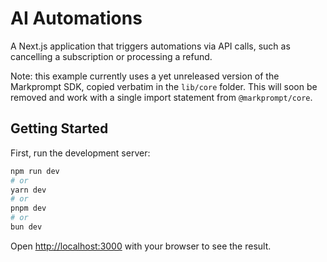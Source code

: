 # AI Automations

A Next.js application that triggers automations via API calls, such as cancelling a subscription or processing a refund.

Note: this example currently uses a yet unreleased version of the Markprompt SDK, copied verbatim in the `lib/core` folder. This will soon be removed and work with a single import statement from `@markprompt/core`.

## Getting Started

First, run the development server:

```bash
npm run dev
# or
yarn dev
# or
pnpm dev
# or
bun dev
```

Open [http://localhost:3000](http://localhost:3000) with your browser to see the result.
